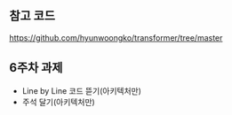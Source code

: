 ## 참고 코드
https://github.com/hyunwoongko/transformer/tree/master 

## 6주차 과제
* Line by Line 코드 뜯기(아키텍처만)
* 주석 달기(아키텍처만)
